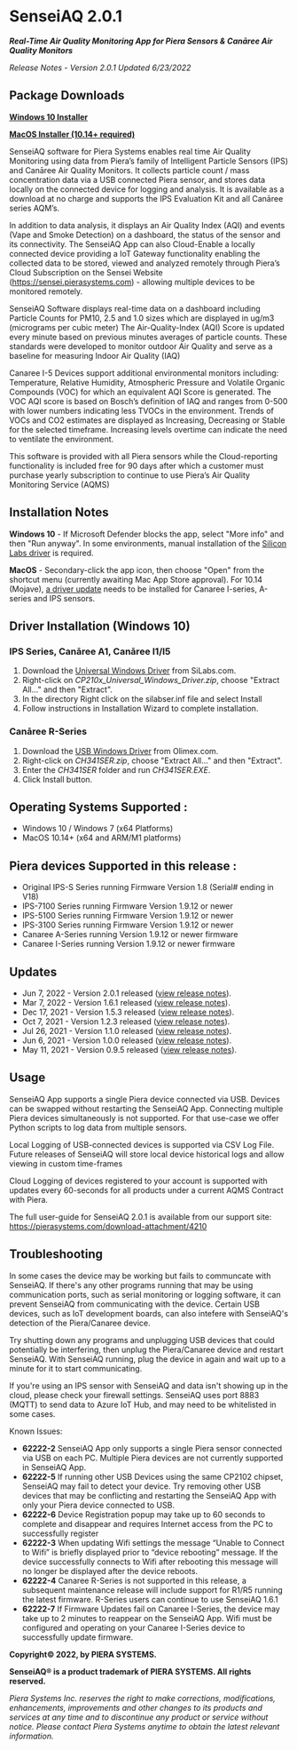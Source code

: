 # SenseiAQ 2.0.1
***Real-Time Air Quality Monitoring App for Piera Sensors & Canāree Air Quality Monitors***

*Release Notes - Version 2.0.1 Updated 6/23/2022*

## Package Downloads
**[Windows 10 Installer](https://github.com/PieraSystems/SenseiAQ/releases/download/v2.0.1/SenseiAQ-2.0.1-win10-x64.msi)**

**[MacOS Installer (10.14+ required)](https://github.com/PieraSystems/SenseiAQ/releases/download/v2.0.1/SenseiAQ-2.0.1-macOS-x64.zip)**

SenseiAQ software for Piera Systems enables real time Air Quality Monitoring using data from Piera’s family of Intelligent Particle Sensors (IPS) and Canāree Air Quality Monitors. It collects particle count / mass concentration data via a USB connected Piera sensor, and stores data locally on the connected device for logging and analysis. It is available as a download at no charge and supports the IPS Evaluation Kit and all Canāree series AQM’s. 

In addition to data analysis, it displays an Air Quality Index (AQI) and events (Vape and Smoke Detection) on a dashboard, the status of the sensor and its connectivity. The SenseiAQ App can also Cloud-Enable a locally connected device providing a IoT Gateway functionality enabling the collected data to be stored, viewed and analyzed remotely through Piera’s Cloud Subscription on the Sensei Website (https://sensei.pierasystems.com) - allowing multiple devices to be monitored remotely. 

SenseiAQ Software displays real-time data on a dashboard including Particle Counts for PM10, 2.5 and 1.0 sizes which are displayed in ug/m3 (micrograms per cubic meter) The Air-Quality-Index (AQI) Score is updated every minute based on previous minutes averages of particle counts. These standards were developed to monitor outdoor Air Quality and serve as a baseline for measuring Indoor Air Quality (IAQ) 

Canaree I-5 Devices support additional environmental monitors including: Temperature, Relative Humidity, Atmospheric Pressure and Volatile Organic Compounds (VOC) for which an equivalent AQI Score is generated. The VOC AQI score is based on Bosch’s definition of IAQ and ranges from 0-500 with lower numbers indicating less TVOCs in the environment. Trends of VOCs and CO2 estimates are displayed as Increasing, Decreasing or Stable for the selected timeframe. Increasing levels overtime can indicate the need to ventilate the environment. 

This software is provided with all Piera sensors while the Cloud-reporting functionality is included free for 90 days after which a customer must purchase yearly subscription to continue to use Piera’s Air Quality Monitoring Service (AQMS)

## Installation Notes
**Windows 10** - If Microsoft Defender blocks the app, select "More info" and then "Run anyway". In some environments, manual installation of the [Silicon Labs driver](#driver-installation-windows-10) is required. 

**MacOS** - Secondary-click the app icon, then choose "Open" from the shortcut menu (currently awaiting Mac App Store approval). For 10.14 (Mojave), [a driver update](https://www.silabs.com/documents/public/software/Mac_OSX_VCP_Driver.zip) needs to be installed for Canaree I-series, A-series and IPS sensors. 

## Driver Installation (Windows 10)

### IPS Series, Canāree A1, Canāree I1/I5

1. Download the [Universal Windows Driver](https://www.silabs.com/documents/public/software/CP210x_Universal_Windows_Driver.zip) from SiLabs.com.
1. Right-click on *CP210x_Universal_Windows_Driver.zip*, choose "Extract All..." and then "Extract".
1. In the directory Right click on the silabser.inf file and select Install
1. Follow instructions in Installation Wizard to complete installation.

### Canāree R-Series 

1. Download the [USB Windows Driver](https://www.olimex.com/Products/Breadboarding/BB-CH340T/resources/CH341SER.zip) from Olimex.com.
1. Right-click on *CH341SER.zip*, choose "Extract All..." and then "Extract".
1. Enter the *CH341SER* folder and run *CH341SER.EXE*.
1. Click Install button.

## Operating Systems Supported :
* Windows 10 / Windows 7 (x64 Platforms) 
* MacOS 10.14+  (x64 and ARM/M1 platforms) 

## Piera devices Supported in this release :
* Original IPS-S Series running Firmware Version 1.8 (Serial# ending in V18) 
* IPS-7100 Series running Firmware Version 1.9.12 or newer
* IPS-5100 Series running Firmware Version 1.9.12 or newer
* IPS-3100 Series running Firmware Version 1.9.12 or newer
* Canaree A-Series running Version 1.9.12 or newer firmware
* Canaree I-Series running Version 1.9.12 or newer firmware


## Updates
* Jun 7, 2022 - Version 2.0.1 released ([view release notes](https://github.com/PieraSystems/SenseiAQ/releases/tag/v2.0.1)).
* Mar 7, 2022 - Version 1.6.1 released ([view release notes](https://github.com/PieraSystems/SenseiAQ/releases/tag/v1.6.1)).
* Dec 17, 2021 - Version 1.5.3 released ([view release notes](https://github.com/PieraSystems/SenseiAQ/releases/tag/v1.5.3)). 
* Oct 7, 2021 - Version 1.2.3 released ([view release notes](https://github.com/PieraSystems/SenseiAQ/releases/tag/v1.2.3)).
* Jul 26, 2021 - Version 1.1.0 released ([view release notes](https://github.com/PieraSystems/SenseiAQ/releases/tag/v1.1.0)).
* Jun 6, 2021 - Version 1.0.0 released ([view release notes](https://github.com/PieraSystems/SenseiAQ/releases/tag/v1.0.0)).
* May 11, 2021 - Version 0.9.5 released ([view release notes](https://github.com/PieraSystems/SenseiAQ/releases/tag/v0.9.5)).

## Usage

SenseiAQ App supports a single Piera device connected via USB. Devices can be swapped without restarting the SenseiAQ App. Connecting multiple Piera devices simultaneously is not supported. For that use-case we offer Python scripts to log data from multiple sensors.

Local Logging of USB-connected devices is supported via CSV Log File.  Future releases of SenseiAQ will store local device historical logs and allow viewing in custom time-frames 

Cloud Logging of devices registered to your account is supported with updates every 60-seconds for all products under a current AQMS Contract with Piera. 

The full user-guide for SenseiAQ 2.0.1 is available from our support site:
https://pierasystems.com/download-attachment/4210

## Troubleshooting

In some cases the device may be working but fails to communcate with SenseiAQ. If there's any other programs running that may be using communication ports, such as serial monitoring or logging software, it can prevent SenseiAQ from communicating with the device. Certain USB devices, such as IoT development boards, can also intefere with SenseiAQ's detection of the Piera/Canaree device.

Try shutting down any programs and unplugging USB devices that could potentially be interfering, then unplug the Piera/Canaree device and restart SenseiAQ. With SenseiAQ running, plug the device in again and wait up to a minute for it to start communicating.

If you're using an IPS sensor with SenseiAQ and data isn't showing up in the cloud, please check your firewall settings. SenseiAQ uses port 8883 (MQTT) to send data to Azure IoT Hub, and may need to be whitelisted in some cases.

Known Issues:
* **62222-2** SenseiAQ App only supports a single Piera sensor connected via USB on each PC. Multiple Piera devices are not currently supported in SenseiAQ App. 
* **62222-5** If running other USB Devices using the same CP2102 chipset, SenseiAQ may fail to detect your device. Try removing other USB devices that may be conflicting and restarting the SenseiAQ App with only your Piera device connected to USB.
* **62222-6** Device Registration popup may take up to 60 seconds to complete and disappear and requires Internet access from the PC to successfully register 
* **62222-3** When updating Wifi settings the message “Unable to Connect to Wifi” is briefly displayed prior to “device rebooting” message. If the device successfully connects to Wifi after rebooting this message will no longer be displayed after the device reboots. 
* **62222-4** Canaree R-Series is not supported in this release, a subsequent maintenance release will include support for R1/R5 running the latest firmware. R-Series users can continue to use SenseiAQ 1.6.1 
* **62222-7** If Firmware Updates fail on Canaree I-Series, the device may take up to 2 minutes to reappear on the SenseiAQ App. Wifi must be configured and operating on your Canaree I-Series device to successfully update firmware. 


**Copyright© 2022, by PIERA SYSTEMS.**

**SenseiAQ® is a product trademark of PIERA SYSTEMS. All rights reserved.**

*Piera Systems Inc. reserves the right to make corrections, modifications, enhancements, improvements and other changes to its products and services at any time and to discontinue any product or service without notice. Please contact Piera Systems anytime to obtain the latest relevant information.*
